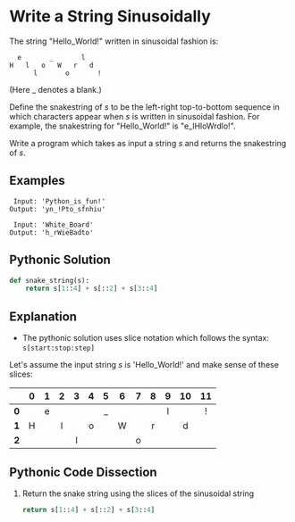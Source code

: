 # Write a String Sinusoidally
The string "Hello_World!" written in sinusoidal fashion is:
```
  e       _       l
H   l   o   W   r   d
      l       o       !
```
(Here _ denotes a blank.)  
  
Define the snakestring of _s_ to be the left-right top-to-bottom sequence in which characters appear when _s_ is written in sinusoidal fashion. For example, the snakestring for "Hello_World!" is "e_lHloWrdlo!".  
  
Write a program which takes as input a string _s_ and returns the snakestring of _s_.
  
## Examples
```
 Input: 'Python_is_fun!'
Output: 'yn_!Pto_sfnhiu'

 Input: 'White_Board'
Output: 'h_rWieBadto'
```
  
## Pythonic Solution
```python
def snake_string(s):
    return s[1::4] + s[::2] + s[3::4]
```
  
## Explanation
* The pythonic solution uses slice notation which follows the syntax: ```s[start:stop:step]```
  
Let's assume the input string _s_ is 'Hello_World!' and make sense of these slices:

|     |  0  |  1  |  2  |  3  |  4  |  5  |  6  |  7  |  8  |  9  |  10 |  11 |
|:---:|:---:|:---:|:---:|:---:|:---:|:---:|:---:|:---:|:---:|:---:|:---:|:---:|
|**0**|     |  e  |     |     |     |  _  |     |     |     |  l  |     |  !  |
|**1**|  H  |     |  l  |     |  o  |     |  W  |     |  r  |     |  d  |     |
|**2**|     |     |     |  l  |     |     |     |  o  |     |     |     |     |
  
## Pythonic Code Dissection
1. Return the snake string using the slices of the sinusoidal string
    ```python
    return s[1::4] + s[::2] + s[3::4]
    ```
